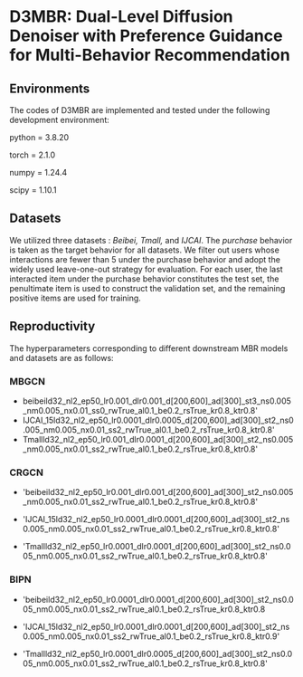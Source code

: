 # D3MBR: Dual-Level Diffusion Denoiser with Preference Guidance for Multi-Behavior Recommendation

## Environments

The codes of D3MBR are implemented and tested under the following development environment:

python = 3.8.20

torch = 2.1.0

numpy = 1.24.4

scipy = 1.10.1



## Datasets

We utilized three datasets : <i>Beibei, Tmall, </i>and <i>IJCAI</i>. The <i>purchase</i> behavior is taken as the target behavior for all datasets. We filter out users whose interactions are fewer than 5 under the purchase behavior and adopt the widely used leave-one-out strategy for evaluation. For each user, the last interacted item under the purchase behavior constitutes the test set, the penultimate item is used to construct the validation set, and the remaining positive items are used for training.



## Reproductivity

The hyperparameters corresponding to different downstream MBR models and datasets are as follows:

### MBGCN

- beibeild32_nl2_ep50_lr0.001_dlr0.001_d[200,600]_ad[300]_st3_ns0.005_nm0.005_nx0.01_ss0_rwTrue_al0.1_be0.2_rsTrue_kr0.8_ktr0.8'
- IJCAI_15ld32_nl2_ep50_lr0.0001_dlr0.0005_d[200,600]_ad[300]_st2_ns0.005_nm0.005_nx0.01_ss2_rwTrue_al0.1_be0.2_rsTrue_kr0.8_ktr0.8'
- Tmallld32_nl2_ep50_lr0.001_dlr0.0001_d[200,600]_ad[300]_st2_ns0.005_nm0.005_nx0.01_ss2_rwTrue_al0.1_be0.2_rsTrue_kr0.8_ktr0.8'

### CRGCN

- 'beibeild32_nl2_ep50_lr0.001_dlr0.001_d[200,600]_ad[300]_st2_ns0.005_nm0.005_nx0.01_ss2_rwTrue_al0.1_be0.2_rsTrue_kr0.8_ktr0.8'

- 'IJCAI_15ld32_nl2_ep50_lr0.0001_dlr0.0001_d[200,600]_ad[300]_st2_ns0.005_nm0.005_nx0.01_ss2_rwTrue_al0.1_be0.2_rsTrue_kr0.8_ktr0.8'

- 'Tmallld32_nl2_ep50_lr0.0001_dlr0.0001_d[200,600]_ad[300]_st2_ns0.005_nm0.005_nx0.01_ss2_rwTrue_al0.1_be0.2_rsTrue_kr0.8_ktr0.8'

  

### BIPN

- 'beibeild32_nl2_ep50_lr0.0001_dlr0.0001_d[200,600]_ad[300]_st2_ns0.005_nm0.005_nx0.01_ss2_rwTrue_al0.1_be0.2_rsTrue_kr0.8_ktr0.8

- 'IJCAI_15ld32_nl2_ep50_lr0.0001_dlr0.0001_d[200,600]_ad[300]_st2_ns0.005_nm0.005_nx0.01_ss2_rwTrue_al0.1_be0.2_rsTrue_kr0.8_ktr0.9'
- 'Tmallld32_nl2_ep50_lr0.0001_dlr0.0005_d[200,600]_ad[300]_st2_ns0.005_nm0.005_nx0.01_ss2_rwTrue_al0.1_be0.2_rsTrue_kr0.8_ktr0.8'



